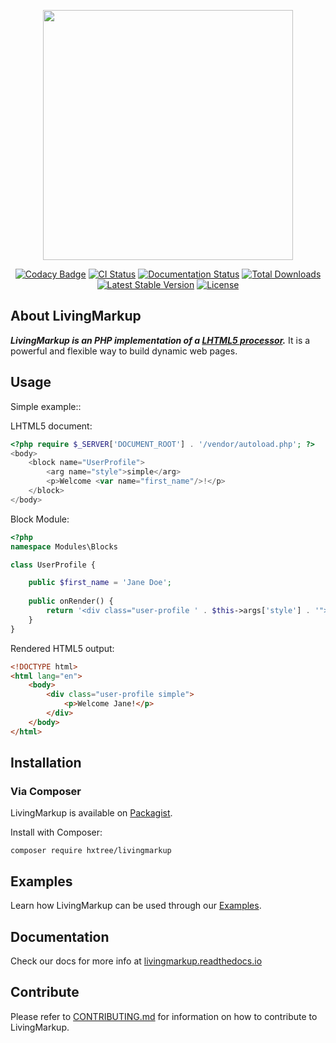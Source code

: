 <p align="center"><img src="https://github.com/hxtree/LivingMarkup/raw/master/assets/images/logo/434x100.jpg" width="400"></p>

<p align="center">
<a href="https://app.codacy.com/manual/hxtree/LivingMarkup?utm_source=github.com&amp;utm_medium=referral&amp;utm_content=hxtree/LivingMarkup&amp;utm_campaign=Badge_Grade_Dashboard"><img src="https://api.codacy.com/project/badge/Grade/bfc76aaebde44a7fa239963e54883755" alt="Codacy Badge"></a>
<a href="https://github.com/hxtree/livingMarkup/actions"><img src="https://github.com/hxtree/livingMarkup/workflows/CI/badge.svg" alt="CI Status"></a>
<a href="https://livingmarkup.readthedocs.io/en/latest/?badge=latest"><img src="https://readthedocs.org/projects/livingmarkup/badge/?version=latest" alt="Documentation Status"></a>
<a href="https://packagist.org/packages/hxtree/livingmarkup"><img src="https://poser.pugx.org/hxtree/livingmarkup/downloads" alt="Total Downloads"></a> <a href="https://packagist.org/packages/hxtree/livingmarkup"><img src="https://poser.pugx.org/hxtree/livingmarkup/v/stable" alt="Latest Stable Version"></a> 
<a href="https://packagist.org/packages/hxtree/livingmarkup"><img src="https://poser.pugx.org/hxtree/livingmarkup/license" alt="License"></a>
</p>

## About LivingMarkup
***LivingMarkup is an PHP implementation of a [LHTML5 processor](https://github.com/hxtree/lhtml5).*** It is a powerful and flexible way to build dynamic web pages.

## Usage
Simple example::

LHTML5 document:
```PHP
<?php require $_SERVER['DOCUMENT_ROOT'] . '/vendor/autoload.php'; ?>
<body>
    <block name="UserProfile">
        <arg name="style">simple</arg>
        <p>Welcome <var name="first_name"/>!</p>
    </block>
</body>
```

Block Module:
```php
<?php
namespace Modules\Blocks

class UserProfile {

    public $first_name = 'Jane Doe';
    
    public onRender() {
        return '<div class="user-profile ' . $this->args['style'] . '">' . $this->xml . '</div>';
    }
}
```

Rendered HTML5 output:
```html
<!DOCTYPE html>
<html lang="en">
    <body>
        <div class="user-profile simple">
            <p>Welcome Jane!</p>
        </div>
    </body>
</html>
```

## Installation

### Via Composer
LivingMarkup is available on [Packagist](https://packagist.org/packages/hxtree/livingMarkup).

Install with Composer:
```shell script
composer require hxtree/livingmarkup
```

## Examples
Learn how LivingMarkup can be used through our [Examples](https://github.com/hxtree/LivingMarkup/blob/master/examples/README.md).

## Documentation
Check our docs for more info at [livingmarkup.readthedocs.io](https://livingmarkup.readthedocs.io)

## Contribute

Please refer to [CONTRIBUTING.md](https://github.com/hxtree/LivingMarkup/blob/master/.github/workflows/CONTRIBUTING.md) for 
information on how to contribute to LivingMarkup.
